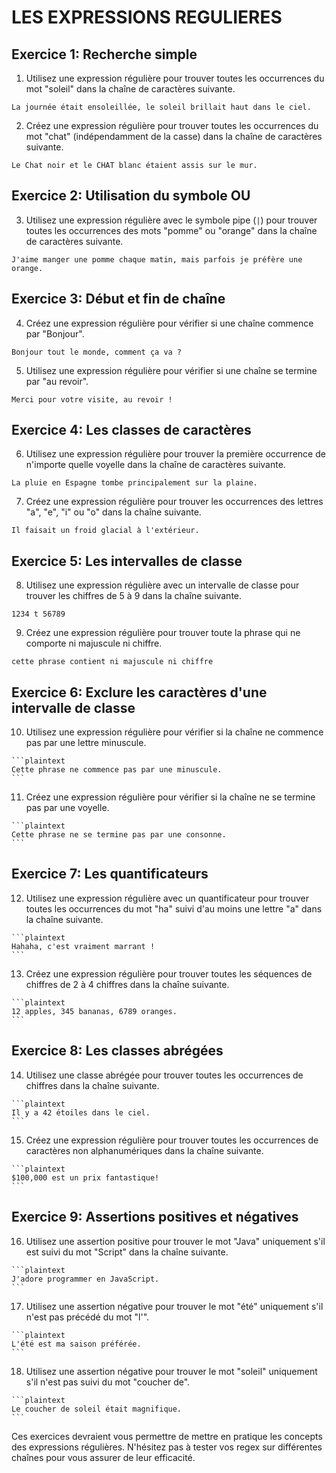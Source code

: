 # LES EXPRESSIONS REGULIERES

## Exercice 1: Recherche simple

1.  Utilisez une expression régulière pour trouver toutes les occurrences du mot "soleil" dans la chaîne de caractères suivante.

   ```plaintext
   La journée était ensoleillée, le soleil brillait haut dans le ciel.
   ```

2.  Créez une expression régulière pour trouver toutes les occurrences du mot "chat" (indépendamment de la casse) dans la chaîne de caractères suivante.

   ```plaintext
   Le Chat noir et le CHAT blanc étaient assis sur le mur.
   ```

## Exercice 2: Utilisation du symbole OU

3.  Utilisez une expression régulière avec le symbole pipe (`|`) pour trouver toutes les occurrences des mots "pomme" ou "orange" dans la chaîne de caractères suivante.

   ```plaintext
   J'aime manger une pomme chaque matin, mais parfois je préfère une orange.
   ```

## Exercice 3: Début et fin de chaîne

4.  Créez une expression régulière pour vérifier si une chaîne commence par "Bonjour".

   ```plaintext
   Bonjour tout le monde, comment ça va ?
   ```

5.  Utilisez une expression régulière pour vérifier si une chaîne se termine par "au revoir".

   ```plaintext
   Merci pour votre visite, au revoir !
   ```

## Exercice 4: Les classes de caractères

6.  Utilisez une expression régulière pour trouver la première occurrence de n'importe quelle voyelle dans la chaîne de caractères suivante.

   ```plaintext
   La pluie en Espagne tombe principalement sur la plaine.
   ```

7.  Créez une expression régulière pour trouver les occurrences des lettres "a", "e", "i" ou "o" dans la chaîne suivante.

   ```plaintext
   Il faisait un froid glacial à l'extérieur.
   ```

## Exercice 5: Les intervalles de classe

8.  Utilisez une expression régulière avec un intervalle de classe pour trouver les chiffres de 5 à 9 dans la chaîne suivante.

   ```plaintext
   1234 t 56789
   ```

9.  Créez une expression régulière pour trouver toute la phrase qui ne comporte ni majuscule ni chiffre.

   ```plaintext
   cette phrase contient ni majuscule ni chiffre
   ```

## Exercice 6: Exclure les caractères d'une intervalle de classe

10.  Utilisez une expression régulière pour vérifier si la chaîne ne commence pas par une lettre minuscule.

    ```plaintext
    Cette phrase ne commence pas par une minuscule.
    ```

11.  Créez une expression régulière pour vérifier si la chaîne ne se termine pas par une voyelle.

    ```plaintext
    Cette phrase ne se termine pas par une consonne.
    ```

## Exercice 7: Les quantificateurs

12.  Utilisez une expression régulière avec un quantificateur pour trouver toutes les occurrences du mot "ha" suivi d'au moins une lettre "a" dans la chaîne suivante.

    ```plaintext
    Hahaha, c'est vraiment marrant !
    ```

13.  Créez une expression régulière pour trouver toutes les séquences de chiffres de 2 à 4 chiffres dans la chaîne suivante.

    ```plaintext
    12 apples, 345 bananas, 6789 oranges.
    ```

## Exercice 8: Les classes abrégées

14.  Utilisez une classe abrégée pour trouver toutes les occurrences de chiffres dans la chaîne suivante.

    ```plaintext
    Il y a 42 étoiles dans le ciel.
    ```

15.  Créez une expression régulière pour trouver toutes les occurrences de caractères non alphanumériques dans la chaîne suivante.

    ```plaintext
    $100,000 est un prix fantastique!
    ```

## Exercice 9: Assertions positives et négatives

16.  Utilisez une assertion positive pour trouver le mot "Java" uniquement s'il est suivi du mot "Script" dans la chaîne suivante.

    ```plaintext
    J'adore programmer en JavaScript.
    ```

17.  Utilisez une assertion négative pour trouver le mot "été" uniquement s'il n'est pas précédé du mot "l'".

    ```plaintext
    L'été est ma saison préférée.
    ```

18.  Utilisez une assertion négative pour trouver le mot "soleil" uniquement s'il n'est pas suivi du mot "coucher de".

    ```plaintext
    Le coucher de soleil était magnifique.
    ```

Ces exercices devraient vous permettre de mettre en pratique les concepts des expressions régulières. N'hésitez pas à tester vos regex sur différentes chaînes pour vous assurer de leur efficacité.